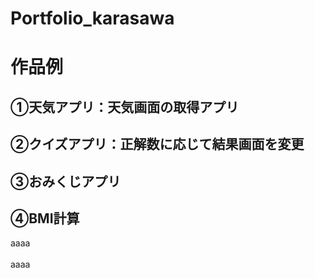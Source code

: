 # Portfolio_karasawa

# 作品例

## ①天気アプリ：天気画面の取得アプリ  
## ②クイズアプリ：正解数に応じて結果画面を変更    
## ③おみくじアプリ    
## ④BMI計算  

aaaa  
<br>
aaaa

